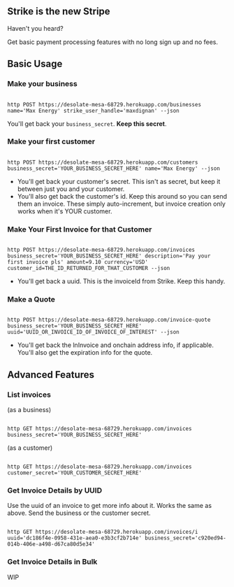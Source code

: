 ## Strike is the new Stripe

Haven't you heard?

Get basic payment processing features with no long sign up and no fees.

## Basic Usage

### Make your business
<code>
http POST https://desolate-mesa-68729.herokuapp.com/businesses name='Max Energy' strike_user_handle='maxdignan' --json
</code>

You'll get back your `business_secret`. **Keep this secret**.

### Make your first customer
<code>
http POST https://desolate-mesa-68729.herokuapp.com/customers business_secret='YOUR_BUSINESS_SECRET_HERE' name='Max Energy' --json
</code>

 - You'll get back your customer's secret. This isn't as secret, but keep it between just you and your customer.
 - You'll also get back the customer's id. Keep this around so you can send them an invoice. These simply auto-increment, but invoice creation only works when it's YOUR customer.

### Make Your First Invoice for that Customer
<code>
http POST https://desolate-mesa-68729.herokuapp.com/invoices business_secret='YOUR_BUSINESS_SECRET_HERE' description='Pay your first invoice pls' amount=9.10 currency='USD' customer_id=THE_ID_RETURNED_FOR_THAT_CUSTOMER --json
</code>

 - You'll get back a uuid. This is the invoiceId from Strike. Keep this handy.

### Make a Quote
<code>
http POST https://desolate-mesa-68729.herokuapp.com/invoice-quote business_secret='YOUR_BUSINESS_SECRET_HERE' uuid='UUID_OR_INVOICE_ID_OF_INVOICE_OF_INTEREST' --json
</code>

 - You'll get back the lnInvoice and onchain address info, if applicable. You'll also get the expiration info for the quote.
 

## Advanced Features

### List invoices
(as a business)

<code>
http GET https://desolate-mesa-68729.herokuapp.com/invoices business_secret='YOUR_BUSINESS_SECRET_HERE'
</code>

(as a customer)

<code>
http GET https://desolate-mesa-68729.herokuapp.com/invoices customer_secret='YOUR_CUSTOMER_SECRET_HERE'
</code>

### Get Invoice Details by UUID
Use the uuid of an invoice to get more info about it. Works the same as above. Send the business or the customer secret.

<code>
http GET https://desolate-mesa-68729.herokuapp.com/invoices/i uuid='dc186f4e-0958-431e-aea0-e3b3cf2b714e' business_secret='c920ed94-014b-406e-a498-d67ca80d5e34'
</code>

### Get Invoice Details in Bulk
WIP
